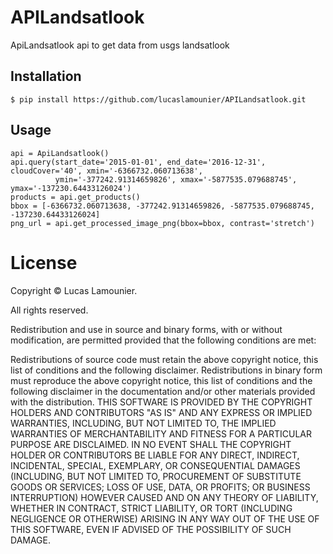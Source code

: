 # APILandsatlook

ApiLandsatlook api to get data from usgs landsatlook

Installation
------------

    $ pip install https://github.com/lucaslamounier/APILandsatlook.git
    
Usage
-----
    api = ApiLandsatlook()
    api.query(start_date='2015-01-01', end_date='2016-12-31', cloudCover='40', xmin='-6366732.060713638',
              ymin='-377242.91314659826', xmax='-5877535.079688745', ymax='-137230.64433126024')
    products = api.get_products()
    bbox = [-6366732.060713638, -377242.91314659826, -5877535.079688745, -137230.64433126024]
    png_url = api.get_processed_image_png(bbox=bbox, contrast='stretch')
    
License
=======

Copyright © Lucas Lamounier.

All rights reserved.

Redistribution and use in source and binary forms, with or without
modification, are permitted provided that the following conditions are met:

Redistributions of source code must retain the above copyright notice, this
list of conditions and the following disclaimer.
Redistributions in binary form must reproduce the above copyright notice, this
list of conditions and the following disclaimer in the documentation and/or
other materials provided with the distribution.
THIS SOFTWARE IS PROVIDED BY THE COPYRIGHT HOLDERS AND CONTRIBUTORS "AS IS" AND
ANY EXPRESS OR IMPLIED WARRANTIES, INCLUDING, BUT NOT LIMITED TO, THE IMPLIED
WARRANTIES OF MERCHANTABILITY AND FITNESS FOR A PARTICULAR PURPOSE ARE
DISCLAIMED. IN NO EVENT SHALL THE COPYRIGHT HOLDER OR CONTRIBUTORS BE LIABLE
FOR ANY DIRECT, INDIRECT, INCIDENTAL, SPECIAL, EXEMPLARY, OR CONSEQUENTIAL
DAMAGES (INCLUDING, BUT NOT LIMITED TO, PROCUREMENT OF SUBSTITUTE GOODS OR
SERVICES; LOSS OF USE, DATA, OR PROFITS; OR BUSINESS INTERRUPTION) HOWEVER
CAUSED AND ON ANY THEORY OF LIABILITY, WHETHER IN CONTRACT, STRICT LIABILITY,
OR TORT (INCLUDING NEGLIGENCE OR OTHERWISE) ARISING IN ANY WAY OUT OF THE USE
OF THIS SOFTWARE, EVEN IF ADVISED OF THE POSSIBILITY OF SUCH DAMAGE.

    
